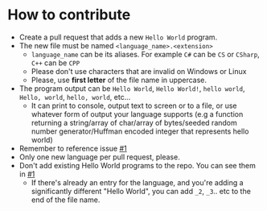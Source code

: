 # How to contribute
- Create a pull request that adds a new `Hello World` program.
- The new file must be named `<language_name>.<extension>`
  - `language_name` can be its aliases. For example `C#` can be `CS` or `CSharp`, `C++` can be `CPP`
  - Please don't use characters that are invalid on Windows or Linux
  - Please, use **first letter** of the file name in uppercase.
- The program output can be `Hello World`, `Hello World!`, `hello world`, `Hello, world`, `hello, world`, etc... 
  - It can print to console, output text to screen or to a file, or use whatever form of output your language supports (e.g a function returning a string/array of char/array of bytes/seeded random number generator/Huffman encoded integer that represents hello world)
- Remember to reference issue [#1](https://github.com/knightking100/hello-worlds/issues/1)
- Only one new language per pull request, please.
- Don't add existing Hello World programs to the repo. You can see them in [#1](https://github.com/knightking100/hello-worlds/issues/1)
  - If there's already an entry for the language, and you're adding a significantly different "Hello World", you can add `_2`, `_3`.. etc to the end of the file name.

